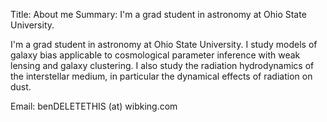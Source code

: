 Title: About me
Summary: I'm a grad student in astronomy at Ohio State University.

I'm a grad student in astronomy at Ohio State University. I study models of galaxy bias applicable to cosmological parameter inference with weak lensing and galaxy clustering. I also study the radiation hydrodynamics of the interstellar medium, in particular the dynamical effects of radiation on dust.

Email: benDELETETHIS (at) wibking.com

